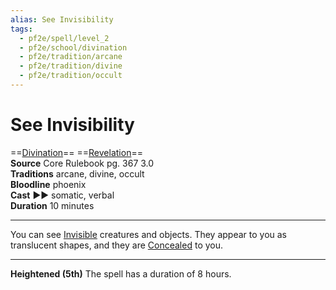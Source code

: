 ```yaml
---
alias: See Invisibility
tags:
  - pf2e/spell/level_2
  - pf2e/school/divination
  - pf2e/tradition/arcane
  - pf2e/tradition/divine
  - pf2e/tradition/occult
---
```


# See Invisibility

==[Divination](../../../Traits/Divination.md)== ==[Revelation](../../../Traits/Revelation.md)==  
__Source__ Core Rulebook pg. 367 3.0  
**Traditions** arcane, divine, occult  
**Bloodline** phoenix  
**Cast** ►► somatic, verbal  
**Duration** 10 minutes

---

You can see [Invisible](../../../Conditions/Invisible.md) creatures and objects. They appear to you as translucent shapes, and they are [Concealed](../../../Conditions/Concealed.md) to you.

<hr>

**Heightened (5th)** The spell has a duration of 8 hours.
